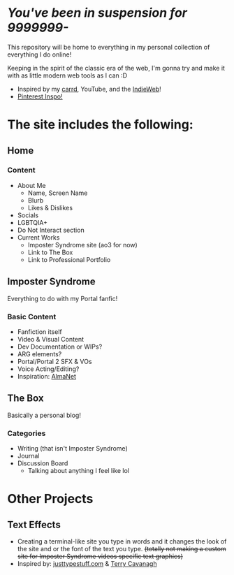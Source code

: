 
# *You've been in suspension for 9999999-*

This repository will be home to everything in my personal collection of everything I do online! 

Keeping in the spirit of the classic era of the web, I'm gonna try and make it with as little modern web tools as I can :D
* Inspired by my [carrd](https://wheatleyinabox.carrd.co/), YouTube, and the [IndieWeb](https://indieweb.org/)!             
* [Pinterest Inspo!](https://www.pinterest.com/wheatleyinabox/personal-site-inspo/)                 

# The site includes the following:     
## Home      
### Content
* About Me
  * Name, Screen Name
  * Blurb
  * Likes & Dislikes
* Socials
* LGBTQIA+
* Do Not Interact section
* Current Works
  * Imposter Syndrome site (ao3 for now)
  * Link to The Box
  * Link to Professional Portfolio


## Imposter Syndrome
Everything to do with my Portal fanfic!
### Basic Content
* Fanfiction itself
* Video & Visual Content
* Dev Documentation or WIPs?
* ARG elements?
* Portal/Portal 2 SFX & VOs
* Voice Acting/Editing?
* Inspiration: [AlmaNet](https://almanet.cc/)

## The Box
Basically a personal blog!
### Categories
* Writing (that isn't Imposter Syndrome)
* Journal
* Discussion Board
    * Talking about anything I feel like lol

# Other Projects
## Text Effects
   * Creating a terminal-like site you type in words and it changes the look of the site and or the font of the text you type.
~~(totally not making a custom site for Imposter Syndrome videos specific text graphics)~~
   * Inspired by: [justtypestuff.com](https://justtypestuff.com) & [Terry Cavanagh](https://github.com/TerryCavanagh)
